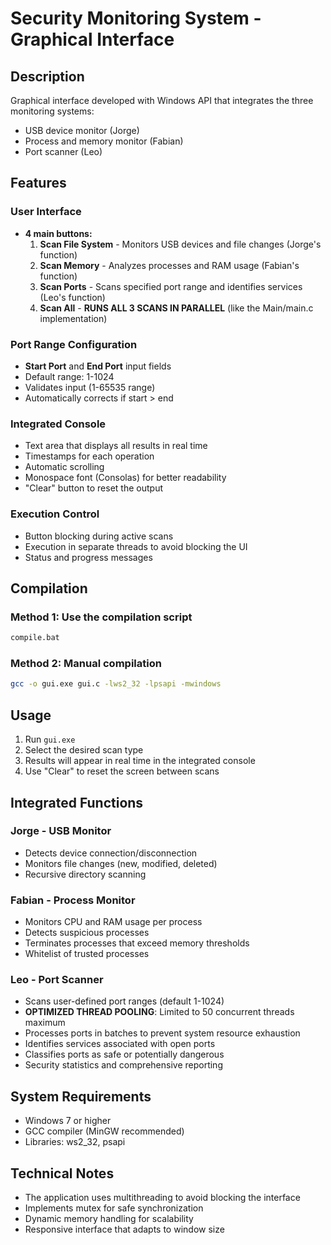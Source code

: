 # Security Monitoring System - Graphical Interface

## Description
Graphical interface developed with Windows API that integrates the three monitoring systems:
- USB device monitor (Jorge)
- Process and memory monitor (Fabian) 
- Port scanner (Leo)

## Features

### User Interface
- **4 main buttons:**
  1. **Scan File System** - Monitors USB devices and file changes (Jorge's function)
  2. **Scan Memory** - Analyzes processes and RAM usage (Fabian's function)  
  3. **Scan Ports** - Scans specified port range and identifies services (Leo's function)
  4. **Scan All** - **RUNS ALL 3 SCANS IN PARALLEL** (like the Main/main.c implementation)

### Port Range Configuration
- **Start Port** and **End Port** input fields
- Default range: 1-1024
- Validates input (1-65535 range)
- Automatically corrects if start > end

### Integrated Console
- Text area that displays all results in real time
- Timestamps for each operation
- Automatic scrolling
- Monospace font (Consolas) for better readability
- "Clear" button to reset the output

### Execution Control
- Button blocking during active scans
- Execution in separate threads to avoid blocking the UI
- Status and progress messages

## Compilation

### Method 1: Use the compilation script
```bash
compile.bat
```

### Method 2: Manual compilation
```bash
gcc -o gui.exe gui.c -lws2_32 -lpsapi -mwindows
```

## Usage

1. Run `gui.exe`
2. Select the desired scan type
3. Results will appear in real time in the integrated console
4. Use "Clear" to reset the screen between scans

## Integrated Functions

### Jorge - USB Monitor
- Detects device connection/disconnection
- Monitors file changes (new, modified, deleted)
- Recursive directory scanning

### Fabian - Process Monitor
- Monitors CPU and RAM usage per process
- Detects suspicious processes
- Terminates processes that exceed memory thresholds
- Whitelist of trusted processes

### Leo - Port Scanner
- Scans user-defined port ranges (default 1-1024)
- **OPTIMIZED THREAD POOLING**: Limited to 50 concurrent threads maximum
- Processes ports in batches to prevent system resource exhaustion
- Identifies services associated with open ports
- Classifies ports as safe or potentially dangerous
- Security statistics and comprehensive reporting

## System Requirements

- Windows 7 or higher
- GCC compiler (MinGW recommended)
- Libraries: ws2_32, psapi

## Technical Notes

- The application uses multithreading to avoid blocking the interface
- Implements mutex for safe synchronization
- Dynamic memory handling for scalability
- Responsive interface that adapts to window size
